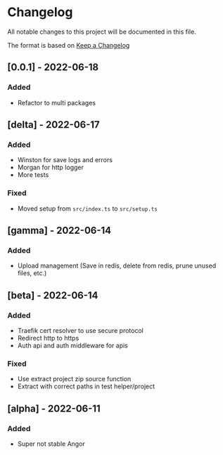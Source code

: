 # Changelog

All notable changes to this project will be documented in this file.

The format is based on [Keep a Changelog](https://keepachangelog.com/en/1.0.0/)

## [0.0.1] - 2022-06-18

### Added

-   Refactor to multi packages

## [delta] - 2022-06-17

### Added

-   Winston for save logs and errors
-   Morgan for http logger
-   More tests

### Fixed

-   Moved setup from `src/index.ts` to `src/setup.ts`

## [gamma] - 2022-06-14

### Added

-   Upload management (Save in redis, delete from redis, prune unused files, etc.)

## [beta] - 2022-06-14

### Added

-   Traefik cert resolver to use secure protocol
-   Redirect http to https
-   Auth api and auth middleware for apis

### Fixed

-   Use extract project zip source function
-   Extract with correct paths in test helper/project

## [alpha] - 2022-06-11

### Added

-   Super not stable Angor
